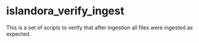 # islandora_verify_ingest
This is a set of scripts to verify that after ingestion all files were ingested as expected. 
